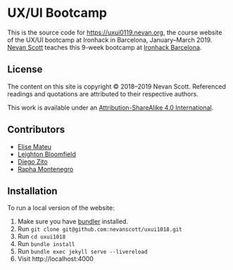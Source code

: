 UX/UI Bootcamp
==============

This is the source code for https://uxui0119.nevan.org, the course website of the UX/UI bootcamp at Ironhack in Barcelona, January–March 2019. [Nevan Scott](http://nevanscott.com/) teaches this 9-week bootcamp at [Ironhack Barcelona](http://www.ironhack.com/en/locations/barcelona).


License
-------

The content on this site is copyright © 2018–2019 Nevan Scott. Referenced readings and quotations are attributed to their respective authors.

This work is available under an [Attribution-ShareAlike 4.0 International](https://creativecommons.org/licenses/by-sa/4.0/).


Contributors
------------

- [Elise Mateu](https://github.com/elise2106)
- [Leighton Bloomfield](https://github.com/lrbloomfield)
- [Diego Zito](https://github.com/dzc1)
- [Rapha Montenegro](https://github.com/raphamontenegro)


Installation
------------

To run a local version of the website:

1. Make sure you have [bundler](https://bundler.io) installed.
2. Run `git clone git@github.com:nevanscott/uxui1018.git`
3. Run `cd uxui1018`
4. Run `bundle install`
5. Run `bundle exec jekyll serve --livereload`
6. Visit http://localhost:4000
